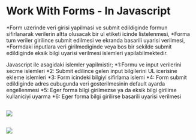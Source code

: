 # Work With Forms - In Javascript 
 *Form uzerinde veri girisi yapilmasi ve submit edildiginde formun sifirlanarak verilerin altta olusacak bir ul etiketi icinde listelenmesi,
 *Forma tum veriler girilince submit edilmesi ve ekranda basarili uyarisi verilmesi, *Formdaki inputlara veri girilmediginde veya bos bir sekilde submit edildiginde eksik bilgi uyarisi verilmesi islemleri yapilabilmektedir.
 
 Javascript ile asagidaki islemler yapilmistir;
*1:Formu ve input verilerini secme islemleri
*2: Submit edilince gelen input bilgilerini UL icerisine ekleme islemleri
*3: Form icindeki bilgiyi sifirlama islemi
*4: Form submit edildiginde adres cubugunda veri gosterilmesinin default ayarda engellenmesi
*5: Eger forma bilgi girilmezse ya da eksik bilgi girilirse kullaniciyi uyarma
*6: Eger forma bilgi girilirse basarili uyarisi verilmesi

![](project.JPG)
---
![](project2.JPG)
---
